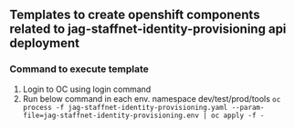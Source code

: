 ## Templates to create openshift components related to jag-staffnet-identity-provisioning api deployment

### Command to execute template
1) Login to OC using login command
2) Run below command in each env. namespace dev/test/prod/tools
   ``oc process -f jag-staffnet-identity-provisioning.yaml --param-file=jag-staffnet-identity-provisioning.env | oc apply -f -``

